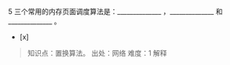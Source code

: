 5
三个常用的内存页面调度算法是：______________ ，______________ 和______________ 。
- [x]  

> 知识点：置换算法。
> 出处：网络
> 难度：1
> 解释
